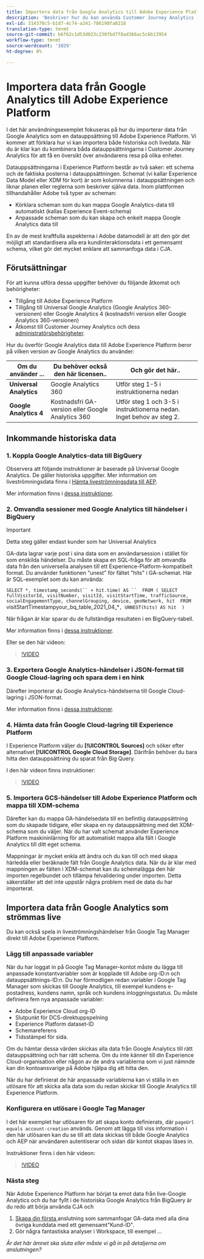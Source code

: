 ```yaml
---
title: Importera data från Google Analytics till Adobe Experience Platform
description: 'Beskriver hur du kan använda Customer Journey Analytics (CJA) för att importera Google Analytics- och Firebase-data till Adobe Experience Platform. '
exl-id: 314378c5-b1d7-4c74-a241-786198fa0218
translation-type: tm+mt
source-git-commit: b6f62c1d53d023c230fbd7f8ad366ac5c6b13954
workflow-type: tm+mt
source-wordcount: '1029'
ht-degree: 0%

---
```



# Importera data från Google Analytics till Adobe Experience Platform

I det här användningsexemplet fokuseras på hur du importerar data från Google Analytics som en datauppsättning till Adobe Experience Platform. Vi kommer att förklara hur vi kan importera både historiska och livedata. När du är klar kan du kombinera båda datauppsättningarna i Customer Journey Analytics för att få en översikt över användarens resa på olika enheter.

Datauppsättningarna i Experience Platform består av två saker: ett schema och de faktiska posterna i datauppsättningen. Schemat (vi kallar Experience Data Model eller XDM för kort) är som kolumnerna i datauppsättningen och liknar planen eller reglerna som beskriver själva data. Inom plattformen tillhandahåller Adobe två typer av scheman:

* Körklara scheman som du kan mappa Google Analytics-data till automatiskt (kallas Experience Event-schema)
* Anpassade scheman som du kan skapa och enkelt mappa Google Analytics data till

En av de mest kraftfulla aspekterna i Adobe datamodell är att den gör det möjligt att standardisera alla era kundinteraktionsdata i ett gemensamt schema, vilket gör det mycket enklare att sammanfoga data i CJA.

## Förutsättningar

För att kunna utföra dessa uppgifter behöver du följande åtkomst och behörigheter:

* Tillgång till Adobe Experience Platform
* Tillgång till Universal Google Analytics (Google Analytics 360-versionen) eller Google Analytics 4 (kostnadsfri version eller Google Analytics 360-versionen)
* Åtkomst till Customer Journey Analytics och dess [administratörsbehörigheter](https://experienceleague.adobe.com/docs/analytics-platform/using/cja-overview/cja-overview.html?lang=en#admin-access-permissions).

Hur du överför Google Analytics data till Adobe Experience Platform beror på vilken version av Google Analytics du använder:

| Om du använder ... | Du behöver också den här licensen.. | Och gör det här.. |
| --- | --- | --- |
| **Universal Analytics** | Google Analytics 360 | Utför steg 1-5 i instruktionerna nedan |
| **Google Analytics 4** | Kostnadsfri GA-version eller Google Analytics 360 | Utför steg 1 och 3-5 i instruktionerna nedan. Inget behov av steg 2. |

## Inkommande historiska data

### 1. Koppla Google Analytics-data till BigQuery

Observera att följande instruktioner är baserade på Universal Google Analytics. De gäller historiska uppgifter. Mer information om liveströmningsdata finns i [Hämta liveströmningsdata till AEP](https://experienceleague.adobe.com/docs/analytics-platform/using/cja-usecases/ga-to-cja.html?lang=en#ingest-live-streaming-google-analytics-data).

Mer information finns i [dessa instruktioner](https://support.google.com/analytics/answer/3416092?hl=en).

### 2. Omvandla sessioner med Google Analytics till händelser i BigQuery

>[!IMPORTANT]
>
>Detta steg gäller endast kunder som har Universal Analytics

GA-data lagrar varje post i sina data som en användarsession i stället för som enskilda händelser. Du måste skapa en SQL-fråga för att omvandla data från den universella analysen till ett Experience-Platform-kompatibelt format. Du använder funktionen &quot;unest&quot; för fältet &quot;hits&quot; i GA-schemat. Här är SQL-exemplet som du kan använda:

`SELECT
*,
timestamp_seconds(`` + hit.time) AS `` 
FROM
(
SELECT
fullVisitorId,
visitNumber,
visitId,
visitStartTime,
trafficSource,
socialEngagementType,
channelGrouping,
device,
geoNetwork,
hit 
FROM
`visitStartTimestampyour_bq_table_2021_04_*`,
UNNEST(hits) AS hit 
)`

När frågan är klar sparar du de fullständiga resultaten i en BigQuery-tabell.

Mer information finns i [dessa instruktioner](https://support.google.com/analytics/answer/7029846?hl=en&amp;ref_topic=9359001#zippy=%2Cold-export-schema%2Cuse-this-script-to-migrate-existing-bigquery-datasets-from-the-old-export-schema-to-the-new-one%2Cscript-migration-scriptsql).

Eller se den här videon:

>[!VIDEO](https://video.tv.adobe.com/v/332634)

### 3. Exportera Google Analytics-händelser i JSON-format till Google Cloud-lagring och spara dem i en hink

Därefter importerar du Google Analytics-händelserna till Google Cloud-lagring i JSON-format.

Mer information finns i [dessa instruktioner](https://support.google.com/analytics/answer/3437719?hl=en&amp;ref_topic=3416089).

### 4. Hämta data från Google Cloud-lagring till Experience Platform

I Experience Platform väljer du **[!UICONTROL Sources]** och söker efter alternativet **[!UICONTROL Google Cloud Storage]**. Därifrån behöver du bara hitta den datauppsättning du sparat från Big Query.

I den här videon finns instruktioner:

>[!VIDEO](https://video.tv.adobe.com/v/332641)

### 5. Importera GCS-händelser till Adobe Experience Platform och mappa till XDM-schema

Därefter kan du mappa GA-händelsedata till en befintlig datauppsättning som du skapade tidigare, eller skapa en ny datauppsättning med det XDM-schema som du väljer. När du har valt schemat använder Experience Platform maskininlärning för att automatiskt mappa alla fält i Google Analytics till ditt eget schema.

Mappningar är mycket enkla att ändra och du kan till och med skapa härledda eller beräknade fält från Google Analytics data. När du är klar med mappningen av fälten i XDM-schemat kan du schemalägga den här importen regelbundet och tillämpa felvalidering under importen. Detta säkerställer att det inte uppstår några problem med de data du har importerat.

## Importera data från Google Analytics som strömmas live

Du kan också spela in liveströmningshändelser från Google Tag Manager direkt till Adobe Experience Platform.

### Lägg till anpassade variabler

När du har loggat in på Google Tag Manager-kontot måste du lägga till anpassade konstantvariabler som är kopplade till Adobe org-ID:n och datauppsättnings-ID:n. Du har förmodligen redan variabler i Google Tag Manager som skickas till Google Analytics, till exempel kundens e-postadress, kundens namn, språk och kundens inloggningsstatus. Du måste definiera fem nya anpassade variabler:

* Adobe Experience Cloud org-ID
* Slutpunkt för DCS-direktuppspelning
* Experience Platform dataset-ID
* Schemareferens
* Tidsstämpel för sida.

Om du hämtar dessa värden skickas alla data från Google Analytics till rätt datauppsättning och har rätt schema. Om du inte känner till din Experience Cloud-organisation eller någon av de andra variablerna som vi just nämnde kan din kontoansvarige på Adobe hjälpa dig att hitta den.

När du har definierat de här anpassade variablerna kan vi ställa in en utlösare för att skicka alla data som du redan skickar till Google Analytics till Experience Platform.

### Konfigurera en utlösare i Google Tag Manager

I det här exemplet har utlösaren för att skapa konto definierats, där `pageUrl equals account-creation` används. Genom att lägga till viss information i den här utlösaren kan du se till att data skickas till både Google Analytics och AEP när användaren autentiserar och sidan där kontot skapas läses in.

Instruktioner finns i den här videon:

>[!VIDEO](https://video.tv.adobe.com/v/332668)

### Nästa steg

När Adobe Experience Platform har börjat ta emot data från live-Google Analytics och du har fyllt i de historiska Google Analytics från BigQuery är du redo att börja använda CJA och

1. [Skapa din första ](/help/connections/create-connection.md) anslutning som sammanfogar GA-data med alla dina övriga kunddata med ett gemensamt&quot;Kund-ID&quot;.
1. Gör några fantastiska analyser i Workspace, till exempel ...

*Är det här ämnet ska sluta eller måste vi gå in på detaljerna om anslutningen?*
